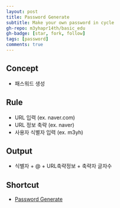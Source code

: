 ```yaml
---
layout: post
title: Password Generate
subtitle: Make your own password in cycle
gh-repo: m3yhapr14th/basic_edu
gh-badge: [star, fork, follow]
tags: [password]
comments: true
---
```


## Concept
- 패스워드 생성

## Rule
- URL 입력 (ex. naver.com)
- URL 정보 축략 (ex. naver)
- 사용자 식별자 입력 (ex. m3yh)

## Output
- 식별자 + @ + URL축략정보 + 축략자 글자수

## Shortcut
- [Password Generate](/code/python/pw_gen.md)